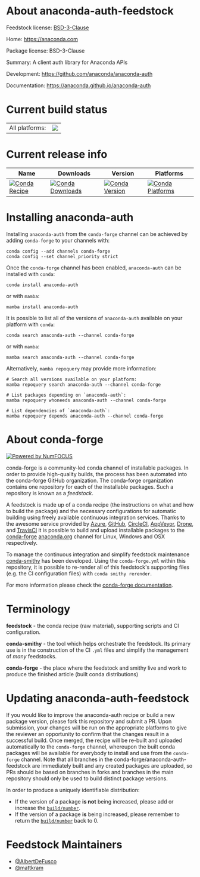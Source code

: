 About anaconda-auth-feedstock
=============================

Feedstock license: [BSD-3-Clause](https://github.com/conda-forge/anaconda-auth-feedstock/blob/main/LICENSE.txt)

Home: https://anaconda.com

Package license: BSD-3-Clause

Summary: A client auth library for Anaconda APIs

Development: https://github.com/anaconda/anaconda-auth

Documentation: https://anaconda.github.io/anaconda-auth

Current build status
====================


<table><tr><td>All platforms:</td>
    <td>
      <a href="https://dev.azure.com/conda-forge/feedstock-builds/_build/latest?definitionId=25038&branchName=main">
        <img src="https://dev.azure.com/conda-forge/feedstock-builds/_apis/build/status/anaconda-auth-feedstock?branchName=main">
      </a>
    </td>
  </tr>
</table>

Current release info
====================

| Name | Downloads | Version | Platforms |
| --- | --- | --- | --- |
| [![Conda Recipe](https://img.shields.io/badge/recipe-anaconda--auth-green.svg)](https://anaconda.org/conda-forge/anaconda-auth) | [![Conda Downloads](https://img.shields.io/conda/dn/conda-forge/anaconda-auth.svg)](https://anaconda.org/conda-forge/anaconda-auth) | [![Conda Version](https://img.shields.io/conda/vn/conda-forge/anaconda-auth.svg)](https://anaconda.org/conda-forge/anaconda-auth) | [![Conda Platforms](https://img.shields.io/conda/pn/conda-forge/anaconda-auth.svg)](https://anaconda.org/conda-forge/anaconda-auth) |

Installing anaconda-auth
========================

Installing `anaconda-auth` from the `conda-forge` channel can be achieved by adding `conda-forge` to your channels with:

```
conda config --add channels conda-forge
conda config --set channel_priority strict
```

Once the `conda-forge` channel has been enabled, `anaconda-auth` can be installed with `conda`:

```
conda install anaconda-auth
```

or with `mamba`:

```
mamba install anaconda-auth
```

It is possible to list all of the versions of `anaconda-auth` available on your platform with `conda`:

```
conda search anaconda-auth --channel conda-forge
```

or with `mamba`:

```
mamba search anaconda-auth --channel conda-forge
```

Alternatively, `mamba repoquery` may provide more information:

```
# Search all versions available on your platform:
mamba repoquery search anaconda-auth --channel conda-forge

# List packages depending on `anaconda-auth`:
mamba repoquery whoneeds anaconda-auth --channel conda-forge

# List dependencies of `anaconda-auth`:
mamba repoquery depends anaconda-auth --channel conda-forge
```


About conda-forge
=================

[![Powered by
NumFOCUS](https://img.shields.io/badge/powered%20by-NumFOCUS-orange.svg?style=flat&colorA=E1523D&colorB=007D8A)](https://numfocus.org)

conda-forge is a community-led conda channel of installable packages.
In order to provide high-quality builds, the process has been automated into the
conda-forge GitHub organization. The conda-forge organization contains one repository
for each of the installable packages. Such a repository is known as a *feedstock*.

A feedstock is made up of a conda recipe (the instructions on what and how to build
the package) and the necessary configurations for automatic building using freely
available continuous integration services. Thanks to the awesome service provided by
[Azure](https://azure.microsoft.com/en-us/services/devops/), [GitHub](https://github.com/),
[CircleCI](https://circleci.com/), [AppVeyor](https://www.appveyor.com/),
[Drone](https://cloud.drone.io/welcome), and [TravisCI](https://travis-ci.com/)
it is possible to build and upload installable packages to the
[conda-forge](https://anaconda.org/conda-forge) [anaconda.org](https://anaconda.org/)
channel for Linux, Windows and OSX respectively.

To manage the continuous integration and simplify feedstock maintenance
[conda-smithy](https://github.com/conda-forge/conda-smithy) has been developed.
Using the ``conda-forge.yml`` within this repository, it is possible to re-render all of
this feedstock's supporting files (e.g. the CI configuration files) with ``conda smithy rerender``.

For more information please check the [conda-forge documentation](https://conda-forge.org/docs/).

Terminology
===========

**feedstock** - the conda recipe (raw material), supporting scripts and CI configuration.

**conda-smithy** - the tool which helps orchestrate the feedstock.
                   Its primary use is in the construction of the CI ``.yml`` files
                   and simplify the management of *many* feedstocks.

**conda-forge** - the place where the feedstock and smithy live and work to
                  produce the finished article (built conda distributions)


Updating anaconda-auth-feedstock
================================

If you would like to improve the anaconda-auth recipe or build a new
package version, please fork this repository and submit a PR. Upon submission,
your changes will be run on the appropriate platforms to give the reviewer an
opportunity to confirm that the changes result in a successful build. Once
merged, the recipe will be re-built and uploaded automatically to the
`conda-forge` channel, whereupon the built conda packages will be available for
everybody to install and use from the `conda-forge` channel.
Note that all branches in the conda-forge/anaconda-auth-feedstock are
immediately built and any created packages are uploaded, so PRs should be based
on branches in forks and branches in the main repository should only be used to
build distinct package versions.

In order to produce a uniquely identifiable distribution:
 * If the version of a package **is not** being increased, please add or increase
   the [``build/number``](https://docs.conda.io/projects/conda-build/en/latest/resources/define-metadata.html#build-number-and-string).
 * If the version of a package **is** being increased, please remember to return
   the [``build/number``](https://docs.conda.io/projects/conda-build/en/latest/resources/define-metadata.html#build-number-and-string)
   back to 0.

Feedstock Maintainers
=====================

* [@AlbertDeFusco](https://github.com/AlbertDeFusco/)
* [@mattkram](https://github.com/mattkram/)

